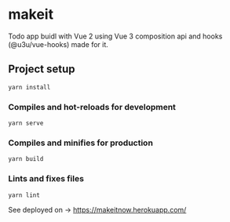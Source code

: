 # makeit

Todo app buidl with Vue 2 using Vue 3 composition api and hooks (@u3u/vue-hooks) made for it.

## Project setup
```
yarn install
```

### Compiles and hot-reloads for development
```
yarn serve
```

### Compiles and minifies for production
```
yarn build
```

### Lints and fixes files
```
yarn lint
```

See deployed on -> https://makeitnow.herokuapp.com/
